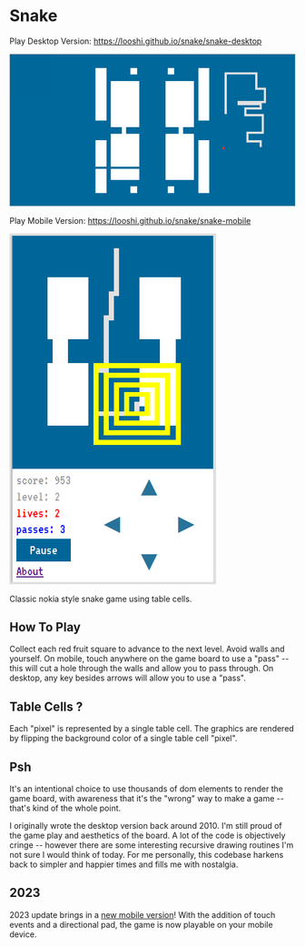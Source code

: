 # Snake

Play Desktop Version: https://looshi.github.io/snake/snake-desktop

![Alt snake game desktop](https://github.com/looshi/Snake-Table-Cells/blob/master/snake-desktop/snake-desktop.png?raw=true)

Play Mobile Version: https://looshi.github.io/snake/snake-mobile

![Alt snake game](https://github.com/looshi/Snake-Table-Cells/blob/master/snake-mobile/snake-mobile.png?raw=true)

Classic nokia style snake game using table cells.

## How To Play
Collect each red fruit square to advance to the next level.  Avoid walls and yourself.  On mobile, touch anywhere on the game board to use a "pass" -- this will cut a hole through the walls and allow you to pass through.  On desktop, any key besides arrows will allow you to use a "pass".

## Table Cells ?
Each "pixel" is represented by a single table cell.  The graphics are rendered by flipping the background color of a single table cell "pixel".

## Psh
 It's an intentional choice to use thousands of dom elements to render the game board, with awareness that it's the "wrong" way to make a game -- that's kind of the whole point.

 I originally wrote the desktop version back around 2010.  I'm still proud of the game play and aesthetics of the board.  A lot of the code is objectively cringe -- however there are some interesting recursive drawing routines I'm not sure I would think of today.  For me personally, this codebase harkens back to simpler and happier times and fills me with nostalgia.

 ## 2023
 2023 update brings in a [new mobile version](https://looshi.github.io/snake/snake-mobile)!   With the addition of touch events and a directional pad, the game is now playable on your mobile device.
